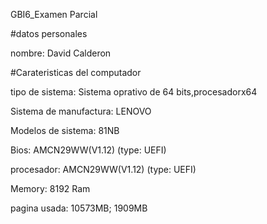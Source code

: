 GBI6_Examen Parcial

#datos personales

nombre: David Calderon


#Carateristicas del computador 

tipo de sistema: Sistema oprativo de 64 bits,procesadorx64

Sistema de manufactura: LENOVO 

Modelos de sistema: 81NB

Bios: AMCN29WW(V1.12) (type: UEFI)

procesador: AMCN29WW(V1.12) (type: UEFI)

Memory: 8192 Ram

pagina usada: 10573MB; 1909MB


